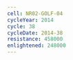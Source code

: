 ```yaml
---
cell: NR02-GOLF-04
cycleYear: 2014
cycle: 38
cycleDate: 2014-38
resistance: 458000
enlightened: 248000
---
```

